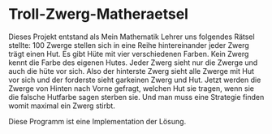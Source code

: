 # Troll-Zwerg-Matheraetsel

Dieses Projekt entstand als Mein Mathematik Lehrer uns folgendes Rätsel stellte:
100 Zwerge stellen sich in eine Reihe hintereinander jeder Zwerg trägt einen Hut. 
Es gibt Hüte mit vier verschiedenen Farben. Kein Zwerg kennt die Farbe des eigenen Hutes.
Jeder Zwerg sieht nur die Zwerge und auch die hüte vor sich. Also der hinterste Zwerg sieht alle Zwerge mit Hut vor sich und der forderste sieht garkeinen Zwerg und Hut.
Jetzt werden die Zwerge von Hinten nach Vorne gefragt, welchen Hut sie tragen, wenn sie die falsche Hutfarbe sagen sterben sie.
Und man muss eine Strategie finden womit maximal ein Zwerg stirbt.


Diese Programm ist eine Implementation der Lösung.
